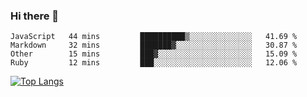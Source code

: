### Hi there 👋
<!--START_SECTION:waka-->
```text
JavaScript   44 mins         ██████████▒░░░░░░░░░░░░░░   41.69 % 
Markdown     32 mins         ███████▓░░░░░░░░░░░░░░░░░   30.87 % 
Other        15 mins         ███▓░░░░░░░░░░░░░░░░░░░░░   15.09 % 
Ruby         12 mins         ███░░░░░░░░░░░░░░░░░░░░░░   12.06 % 
```
<!--END_SECTION:waka-->
<!--
**jakepino/jakepino** is a ✨ _special_ ✨ repository because its `README.md` (this file) appears on your GitHub profile.

Here are some ideas to get you started:

- 🔭 I’m currently working on ...
- 🌱 I’m currently learning ...
- 👯 I’m looking to collaborate on ...
- 🤔 I’m looking for help with ...
- 💬 Ask me about ...
- 📫 How to reach me: ...
- 😄 Pronouns: ...
- ⚡ Fun fact: ...
-->
[![Top Langs](https://github-readme-stats.vercel.app/api/top-langs/?username=jakepino&layout=compact)](https://github.com/jakepino)
